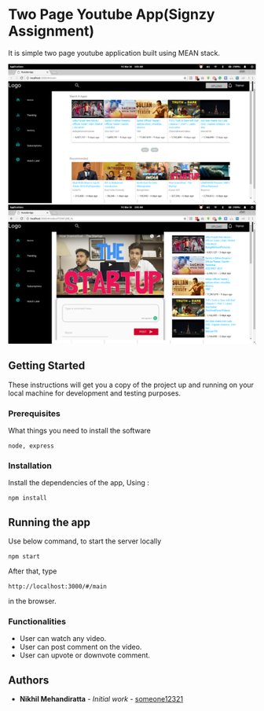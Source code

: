 # Two Page Youtube App(Signzy Assignment)

It is simple two page youtube application built using MEAN stack.

![Screenshot](1.png)
![Screenshot](2.png)

## Getting Started

These instructions will get you a copy of the project up and running on your local machine for development and testing purposes.

### Prerequisites

What things you need to install the software

```
node, express
```

### Installation

Install the dependencies of the app, Using :
```
npm install
```

## Running the app

Use below command, to start the server locally
```
npm start
```
After that, type 
```
http://localhost:3000/#/main
```
in the browser.

### Functionalities

* User can watch any video.
* User can post comment on the video.
* User can upvote or downvote comment.

## Authors

* **Nikhil Mehandiratta** - *Initial work* - [someone12321](https://github.com/someone12321)
